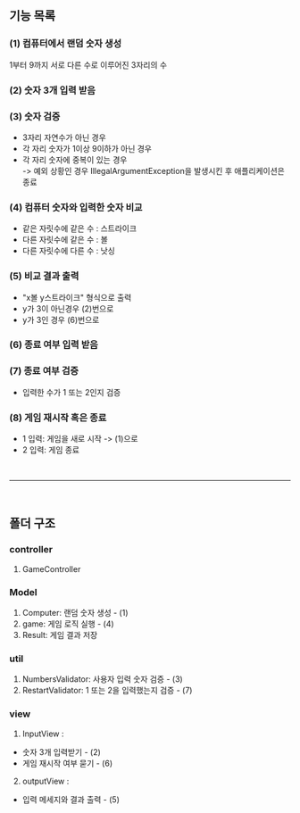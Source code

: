 
## 기능 목록     

### (1) 컴퓨터에서 랜덤 숫자 생성
1부터 9까지 서로 다른 수로 이루어진 3자리의 수

### (2) 숫자 3개 입력 받음       

### (3) 숫자 검증   
* 3자리 자연수가 아닌 경우
* 각 자리 숫자가 1이상 9이하가 아닌 경우
* 각 자리 숫자에 중복이 있는 경우           
-> 예외 상황인 경우 IllegalArgumentException을 발생시킨 후 애플리케이션은 종료

### (4) 컴퓨터 숫자와 입력한 숫자 비교      
* 같은 자릿수에 같은 수 : 스트라이크
* 다른 자릿수에 같은 수 : 볼
* 다른 자릿수에 다른 수 : 낫싱

### (5) 비교 결과 출력 
* "x볼 y스트라이크" 형식으로 출력
* y가 3이 아닌경우 (2)번으로
* y가 3인 경우 (6)번으로

### (6) 종료 여부 입력 받음     

### (7) 종료 여부 검증       
* 입력한 수가 1 또는 2인지 검증

### (8) 게임 재시작 혹은 종료
* 1 입력: 게임을 새로 시작 -> (1)으로
* 2 입력: 게임 종료

<br>

----------------------

<br>

## 폴더 구조

### controller
1. GameController

### Model
1. Computer: 랜덤 숫자 생성  - (1)
2. game: 게임 로직 실행  - (4)
3. Result: 게임 결과 저장

### util
1. NumbersValidator: 사용자 입력 숫자 검증 - (3)
2. RestartValidator: 1 또는 2을 입력했는지 검증  - (7)

### view
1. InputView : 
- 숫자 3개 입력받기  - (2)
- 게임 재시작 여부 묻기 - (6)

2. outputView :
- 입력 메세지와 결과 출력  - (5)
